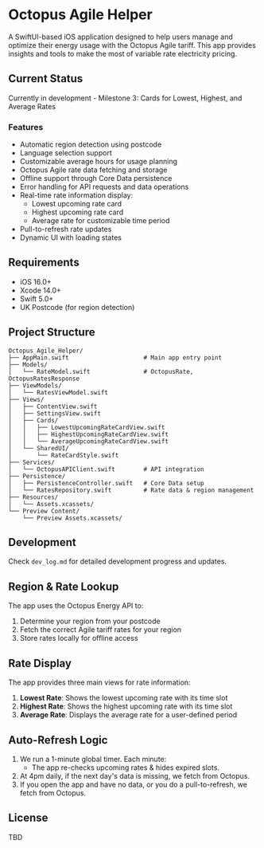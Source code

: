 # Octopus Agile Helper

A SwiftUI-based iOS application designed to help users manage and optimize their energy usage with the Octopus Agile tariff. This app provides insights and tools to make the most of variable rate electricity pricing.

## Current Status
Currently in development - Milestone 3: Cards for Lowest, Highest, and Average Rates

### Features
- Automatic region detection using postcode
- Language selection support
- Customizable average hours for usage planning
- Octopus Agile rate data fetching and storage
- Offline support through Core Data persistence
- Error handling for API requests and data operations
- Real-time rate information display:
  - Lowest upcoming rate card
  - Highest upcoming rate card
  - Average rate for customizable time period
- Pull-to-refresh rate updates
- Dynamic UI with loading states

## Requirements
- iOS 16.0+
- Xcode 14.0+
- Swift 5.0+
- UK Postcode (for region detection)

## Project Structure
```
Octopus_Agile_Helper/
├── AppMain.swift                     # Main app entry point
├── Models/
│   └── RateModel.swift               # OctopusRate, OctopusRatesResponse
├── ViewModels/
│   └── RatesViewModel.swift
├── Views/
│   ├── ContentView.swift
│   ├── SettingsView.swift
│   ├── Cards/
│   │   ├── LowestUpcomingRateCardView.swift
│   │   ├── HighestUpcomingRateCardView.swift
│   │   └── AverageUpcomingRateCardView.swift
│   └── SharedUI/
│       └── RateCardStyle.swift
├── Services/
│   └── OctopusAPIClient.swift        # API integration
├── Persistence/
│   ├── PersistenceController.swift   # Core Data setup
│   └── RatesRepository.swift         # Rate data & region management
├── Resources/
│   └── Assets.xcassets/
└── Preview Content/
    └── Preview Assets.xcassets/
```

## Development
Check `dev_log.md` for detailed development progress and updates.

## Region & Rate Lookup
The app uses the Octopus Energy API to:
1. Determine your region from your postcode
2. Fetch the correct Agile tariff rates for your region
3. Store rates locally for offline access

## Rate Display
The app provides three main views for rate information:
1. **Lowest Rate**: Shows the lowest upcoming rate with its time slot
2. **Highest Rate**: Shows the highest upcoming rate with its time slot
3. **Average Rate**: Displays the average rate for a user-defined period

## Auto-Refresh Logic

1. We run a 1-minute global timer. Each minute:
   - The app re-checks upcoming rates & hides expired slots.
2. At 4pm daily, if the next day's data is missing, we fetch from Octopus.
3. If you open the app and have no data, or you do a pull-to-refresh, we fetch from Octopus.

## License
TBD 